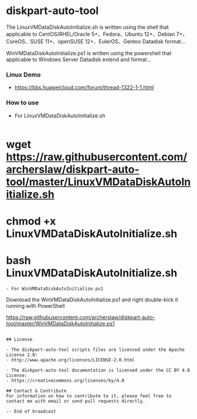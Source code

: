 # diskpart-auto-tool

The LinuxVMDataDiskAutoInitialize.sh is written using the shell that applicable to CentOS/RHEL/Oracle 5+、Fedora、Ubuntu 12+、Debian 7+、CoreOS、SUSE 11+、openSUSE 12+、EulerOS、Gentoo Datadisk format...

WinVMDataDiskAutoInitialize.ps1 is written using the powershell that applicable to Windows Server Datadisk extend and format...

### Linux Demo
  - https://bbs.huaweicloud.com/forum/thread-1322-1-1.html

### How to use
 - For LinuxVMDataDiskAutoInitialize.sh 
   ```bash
  # wget https://raw.githubusercontent.com/archerslaw/diskpart-auto-tool/master/LinuxVMDataDiskAutoInitialize.sh
  # chmod +x LinuxVMDataDiskAutoInitialize.sh
  # bash LinuxVMDataDiskAutoInitialize.sh
   ```
 - For WinVMDataDiskAutoInitialize.ps1
   ```
  Download the WinVMDataDiskAutoInitialize.ps1 and right double-kick it running with PowerShell
  
  https://raw.githubusercontent.com/archerslaw/diskpart-auto-tool/master/WinVMDataDiskAutoInitialize.ps1
   ```

## License

- The diskpart-auto-tool scripts files are licensed under the Apache License 2.0:
  - http://www.apache.org/licenses/LICENSE-2.0.html

- The diskpart-auto-tool documentation is licensed under the CC BY 4.0 License:
  - https://creativecommons.org/licenses/by/4.0

## Contact & Contribute
For information on how to contribute to it, please feel free to contact me with email or send pull requests directly.

-- End of broadcast
